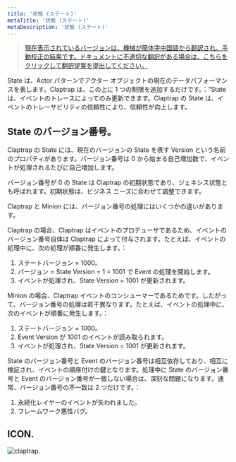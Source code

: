 ```yaml
---
title: '状態 (ステート)'
metaTitle: '状態 (ステート)'
metaDescription: '状態 (ステート)'
---
```


> [現在表示されているバージョンは、機械が簡体字中国語から翻訳され、手動校正の結果です。ドキュメントに不適切な翻訳がある場合は、こちらをクリックして翻訳提案を提出してください。](https://crwd.in/newbeclaptrap)

State は、Actor パターンでアクター オブジェクトの現在のデータパフォーマンスを表します。Claptrap は、この上に 1 つの制限を追加するだけです。："State は、イベントのトレースによってのみ更新できます。Claptrap の State は、イベントのトレーサビリティの信頼性により、信頼性が向上します。

## State のバージョン番号。

Claptrap の State には、現在のバージョンの State を表す Version という名前のプロパティがあります。バージョン番号は 0 から始まる自己増加数で、イベントが処理されるたびに自己増加します。

バージョン番号が 0 の State は Claptrap の初期状態であり、ジェネシス状態とも呼ばれます。初期状態は、ビジネス ニーズに合わせて調整できます。

Claptrap と Minion には、バージョン番号の処理にはいくつかの違いがあります。

Claptrap の場合、Claptrap はイベントのプロデューサであるため、イベントのバージョン番号自体は Claptrap によって付与されます。たとえば、イベントの処理中に、次の処理が順番に発生します。：

1. ステートバージョン = 1000。
2. バージョン = State Version = 1 = 1001 で Event の処理を開始します。
3. イベントが処理され、State Version = 1001 が更新されます。

Minion の場合、Claptrap イベントのコンシューマーであるためです。したがって、バージョン番号の処理は若干異なります。たとえば、イベントの処理中に、次のイベントが順番に発生します。：

1. ステートバージョン = 1000。
2. Event Version が 1001 のイベントが読み取られます。
3. イベントが処理され、State Version = 1001 が更新されます。

State のバージョン番号と Event のバージョン番号は相互依存しており、相互に検証され、イベントの順序付けの鍵となります。処理中に State のバージョン番号と Event のバージョン番号が一致しない場合は、深刻な問題になります。通常、バージョン番号の不一致は 2 つだけです。：

1. 永続化レイヤーのイベントが失われました。
2. フレームワーク悪性バグ。

## ICON.

![claptrap.](/images/claptrap_icons/state.svg)
